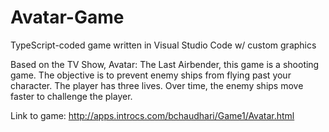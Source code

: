 # Avatar-Game
TypeScript-coded game written in Visual Studio Code w/ custom graphics

Based on the TV Show, Avatar: The Last Airbender, this game is a shooting game. The objective is to prevent enemy ships from flying past your character. The player has three lives. Over time, the enemy ships move faster to challenge the player.

Link to game:  http://apps.introcs.com/bchaudhari/Game1/Avatar.html
